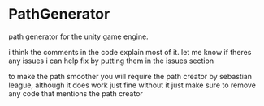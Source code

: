 # PathGenerator
path generator for the unity game engine.

i think the comments in the code explain most of it. let me know if theres any issues i can help fix by putting them in the issues section

to make the path smoother you will require the path creator by sebastian league, although it does work just fine without it
just make sure to remove any code that mentions the path creator

